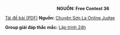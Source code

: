 **<center>NGUỒN: Free Contest 36</center>**

[Tải đề bài (PDF)](/statements/2210/COUNTINGSHEEP.pdf)
**Nguồn:** [Chuyên Sơn La Online Judge](http://csloj.ddns.net/)

**Group giải đáp thắc mắc:** [Lập trình 24h](https://www.facebook.com/groups/1386904321519984)